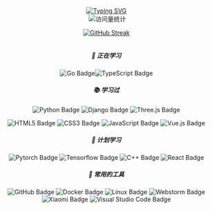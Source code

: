 <div align="center">
 <div align="center">
    <a href="stegeqi.github.io">
      <img src="https://readme-typing-svg.demolab.com?font=Fira+Code&pause=1000&width=435&lines=fmt.Println('Welcome!')&center=true&size=27" alt="Typing SVG" />
    </a>
  </div>
<a href="https://stegeqi.github.io/"><img src="https://img.shields.io/badge/Website-博客-blue"  alt=""/></a> <img src="https://komarev.com/ghpvc/?username=steGeqi&label=  访问量   &color=0e75b6&style=flat" alt="访问量统计" />

[![GitHub Streak](https://streak-stats.demolab.com?user=steGeqi&theme=gruvbox&locale=zh_Hans&date_format=M%20j%5B%2C%20Y%5D)](https://git.io/streak-stats)
<div style="width:100%;display: flex">
    <a href="https://github.com/steGeqi/landsilde">
        <img src="https://github-readme-stats-git-masterrstaa-rickstaa.vercel.app/api/pin/?username=steGeqi&repo=landsilde&theme=dark&bg_color=121212&hide_border=true"  alt=""/>
    </a>
    <a href="https://github.com/MineCar-YOLOv5/MineCar_api">
        <img src="https://github-readme-stats-git-masterrstaa-rickstaa.vercel.app/api/pin/?username=MineCar-YOLOv5&repo=MineCar_api&theme=dark&bg_color=121212&hide_border=true"  alt=""/>
    </a>
</div>
<div style="width:100%;display: flex">
    <a href="https://github.com/IDPminiprogram/miniProgram_serve">
        <img src="https://github-readme-stats-git-masterrstaa-rickstaa.vercel.app/api/pin/?username=IDPminiprogram&repo=miniProgram_serve&theme=dark&bg_color=121212&hide_border=true"  alt=""/>
    </a>
    <a href="https://github.com/steGeqi/operation">
        <img src="https://github-readme-stats-git-masterrstaa-rickstaa.vercel.app/api/pin/?username=steGeqi&repo=operation&theme=dark&bg_color=121212&hide_border=true"  alt=""/>
    </a>
</div>

</div>

<div style="display: flex;">
    <img src="https://github-readme-stats-git-masterrstaa-rickstaa.vercel.app/api/top-langs/?username=steGeqi&hide_title=true&hide_border=true&layout=compact&langs_count=6&text_color=000&icon_color=fff&bg_color=0,52fa5a,4dfcff,c64dff&theme=graywhite"  alt=""/>
    <img src="https://github-readme-stats-git-masterrstaa-rickstaa.vercel.app/api?username=steGeqi&hide_title=true&hide_border=true&show_icons=trueline_height=21&text_color=000&icon_color=000&bg_color=0,ea6161,ffc64d,fffc4d,52fa5a&theme=graywhite"  alt=""/>
</div>

<div>

   <img  src="https://github-profile-trophy.vercel.app/?username=steGeqi&theme=gruvbox&row=1&column=7&no-frame=true&no-bg=true"  alt=""/>

</div>

<div align="center">

##### 💪 正在学习

![Go Badge](https://img.shields.io/badge/Go-1572B6?logo=go&logoColor=fff&style=flat)![TypeScript Badge](https://img.shields.io/badge/TypeScript-3178C6?logo=typescript&logoColor=fff&style=flat)  
<!-- ![PHP Badge](https://img.shields.io/badge/PHP-777BB4?logo=php&logoColor=fff&style=flat) -->

##### 📚 学习过

![Python Badge](https://img.shields.io/badge/Python-3776AB?logo=python&logoColor=fff&style=flat)
![Django Badge](https://img.shields.io/badge/Django-092E20?logo=django&logoColor=fff&style=flat)
![Three.js Badge](https://img.shields.io/badge/Three.js-092E20?logo=threedotjs&logoColor=fff&style=flat)

![HTML5 Badge](https://img.shields.io/badge/HTML5-E34F26?logo=html5&logoColor=fff&style=flat)
![CSS3 Badge](https://img.shields.io/badge/CSS3-1572B6?logo=css3&logoColor=fff&style=flat)
![JavaScript Badge](https://img.shields.io/badge/JavaScript-F7DF1E?logo=javascript&logoColor=000&style=flat)
![Vue.js Badge](https://img.shields.io/badge/Vue.js-4FC08D?logo=vuedotjs&logoColor=fff&style=flat)

##### 🧠 计划学习

![Pytorch Badge](https://img.shields.io/badge/Pytorch-ffffff?logo=pytorch&logoColor=d25437&style=flat)
![Tensorflow Badge](https://img.shields.io/badge/Tensorflow-ffffff?logo=Tensorflow&logoColor=e98a1f&style=flat)
![C++ Badge](https://img.shields.io/badge/C%2B%2B-00599C?logo=cplusplus&logoColor=fff&style=flat)
![React Badge](https://img.shields.io/badge/React-61DAFB?logo=react&logoColor=000&style=flat)

##### 🧰 常用的工具

![GitHub Badge](https://img.shields.io/badge/GitHub-181717?logo=github&logoColor=fff&style=flat)
![Docker Badge](https://img.shields.io/badge/docker-0078D6?logo=docker&logoColor=fff&style=flat)
![Linux Badge](https://img.shields.io/badge/ubuntu-782762?logo=ubuntu&logoColor=de4815&style=flat)
![Webstorm Badge](https://img.shields.io/badge/Webstorm-0078D6?logo=Webstorm&logoColor=fff&style=flat)
![Xiaomi Badge](https://img.shields.io/badge/Xiaomi-FF6900?logo=xiaomi&logoColor=fff&style=flat)
![Visual Studio Code Badge](https://img.shields.io/badge/Visual%20Studio%20Code-007ACC?logo=visualstudiocode&logoColor=fff&style=flat)
</div>

 



